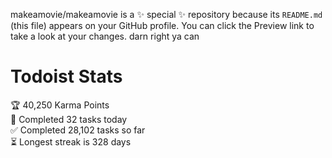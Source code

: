 makeamovie/makeamovie is a ✨ special ✨ repository because its `README.md` (this file) appears on your GitHub profile.
You can click the Preview link to take a look at your changes. darn right ya can

# Todoist Stats

<!-- TODO-IST:START -->
🏆  40,250 Karma Points           
🌸  Completed 32 tasks today           
✅  Completed 28,102 tasks so far           
⏳  Longest streak is 328 days
<!-- TODO-IST:END -->